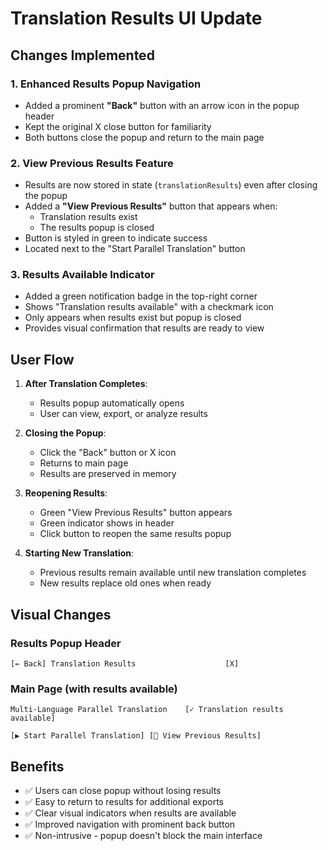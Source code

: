 # Translation Results UI Update

## Changes Implemented

### 1. **Enhanced Results Popup Navigation**
- Added a prominent **"Back"** button with an arrow icon in the popup header
- Kept the original X close button for familiarity
- Both buttons close the popup and return to the main page

### 2. **View Previous Results Feature**
- Results are now stored in state (`translationResults`) even after closing the popup
- Added a **"View Previous Results"** button that appears when:
  - Translation results exist
  - The results popup is closed
- Button is styled in green to indicate success
- Located next to the "Start Parallel Translation" button

### 3. **Results Available Indicator**
- Added a green notification badge in the top-right corner
- Shows "Translation results available" with a checkmark icon
- Only appears when results exist but popup is closed
- Provides visual confirmation that results are ready to view

## User Flow

1. **After Translation Completes**:
   - Results popup automatically opens
   - User can view, export, or analyze results

2. **Closing the Popup**:
   - Click the "Back" button or X icon
   - Returns to main page
   - Results are preserved in memory

3. **Reopening Results**:
   - Green "View Previous Results" button appears
   - Green indicator shows in header
   - Click button to reopen the same results popup

4. **Starting New Translation**:
   - Previous results remain available until new translation completes
   - New results replace old ones when ready

## Visual Changes

### Results Popup Header
```
[← Back] Translation Results                    [X]
```

### Main Page (with results available)
```
Multi-Language Parallel Translation    [✓ Translation results available]

[▶ Start Parallel Translation] [📄 View Previous Results]
```

## Benefits
- ✅ Users can close popup without losing results
- ✅ Easy to return to results for additional exports
- ✅ Clear visual indicators when results are available
- ✅ Improved navigation with prominent back button
- ✅ Non-intrusive - popup doesn't block the main interface